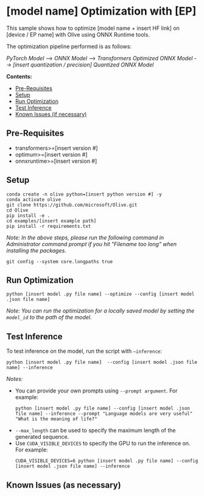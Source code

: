 # [model name] Optimization with [EP]
This sample shows how to optimize [model name + insert HF link] on [device / EP name] with Olive using ONNX Runtime tools.

The optimization pipeline performed is as follows:

*PyTorch Model* --> *ONNX Model* --> *Transformers Optimized ONNX Model* --> *[insert quantization / precision] Quantized ONNX Model*

**Contents:**
- [Pre-Requisites]([TEMPLATE]#Pre-Requisites)
- [Setup]([TEMPLATE]#Setup)
- [Run Optimization]([TEMPLATE]#Run)
- [Test Inference]([TEMPLATE]#Test)
- [Known Issues (if necessary)]([TEMPLATE]#Known)

## Pre-Requisites
- transformers>=[insert version #]
- optimum>=[insert version #]
- onnxruntime>=[insert version #]

## Setup
```
conda create -n olive python=[insert python version #] -y
conda activate olive
git clone https://github.com/microsoft/Olive.git
cd Olive
pip install -e .
cd examples/[insert example path]
pip install -r requirements.txt
```

*Note: In the above steps, please run the following command in Administrator command prompt if you hit "Filename too long" when installing the packages.*
```
git config --system core.longpaths true
```

## Run Optimization
```
python [insert model .py file name] --optimize --config [insert model .json file name]
```

*Note: You can run the optimization for a locally saved model by setting the `model_id` to the path of the model.*

## Test Inference
To test inference on the model, run the script with `–inference`:
```
python [insert model .py file name]  --config [insert model .json file name] --inference
```

*Notes:*
- You can provide your own prompts using `--prompt argument`. For example:
  ```
  python [insert model .py file name] --config [insert model .json file name] --inference --prompt "Language models are very useful" "What is the meaning of life?"
  ```
- `--max_length` can be used to specify the maximum length of the generated sequence.
- Use `CUDA_VISIBLE_DEVICES` to specify the GPU to run the inference on. For example:
  ```
  CUDA_VISIBLE_DEVICES=6 python [insert model .py file name] --config [insert model .json file name] --inference
  ```

## Known Issues (as necessary)
